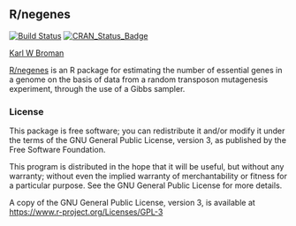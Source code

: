 ## R/negenes

[![Build Status](https://travis-ci.org/kbroman/negenes.svg?branch=master)](https://travis-ci.org/kbroman/negenes)
[![CRAN_Status_Badge](https://www.r-pkg.org/badges/version/negenes)](https://cran.r-project.org/package=negenes)

[Karl W Broman](http://kbroman.org)

[R/negenes](https://github.com/kbroman/negenes) is an R package for estimating the number of essential genes
in a genome on the basis of data from a random transposon mutagenesis
experiment, through the use of a Gibbs sampler.

### License

This package is free software; you can redistribute it and/or modify it
under the terms of the GNU General Public License, version 3, as
published by the Free Software Foundation.

This program is distributed in the hope that it will be useful, but
without any warranty; without even the implied warranty of
merchantability or fitness for a particular purpose.  See the GNU
General Public License for more details.

A copy of the GNU General Public License, version 3, is available at
<https://www.r-project.org/Licenses/GPL-3>
